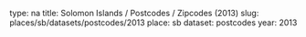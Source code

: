 type: na
title: Solomon Islands / Postcodes / Zipcodes (2013)
slug: places/sb/datasets/postcodes/2013
place: sb
dataset: postcodes
year: 2013
